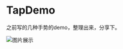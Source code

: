 # TapDemo

之前写的几种手势的demo，整理出来，分享下。

![图片展示](https://github.com/diankuanghuolong/TapDemo/blob/master/Tap/ShowImgs/tapDemo.gif)
